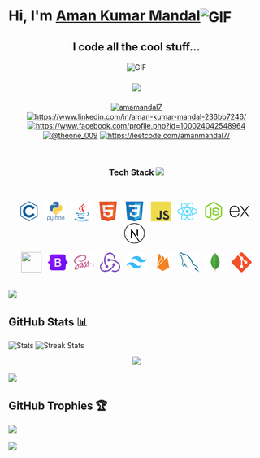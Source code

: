 <!--
**AmanMandal7/AmanMandal7** is a ✨ _special_ ✨ repository because its `README.md` (this file) appears on your GitHub profile.

Here are some ideas to get you started:

- 🔭 I’m currently working on ...
- 🌱 I’m currently learning ...
- 👯 I’m looking to collaborate on ...
- 🤔 I’m looking for help with ...
- 💬 Ask me about ...
- 📫 How to reach me: ...
- 😄 Pronouns: ...
- ⚡ Fun fact: ...
-->

# Hi, I'm [Aman Kumar Mandal](https://github.com/AmanMandal7)<img hight="35" width="80" alt="GIF" align="center" src="https://media.giphy.com/media/hT70yT2hFcODnK3RWD/giphy.gif">


<h2 align="center">I code all the cool stuff...</h2>

<div align="center">
<img hight="300" width="600" alt="GIF" align="center" src="https://github.com/mayankchaudhary26/Cool-Readme-ideas/blob/master/data/octocat/daftpunktocat-guy.gif">
</div>

<h3 align="center"><img widht="50" height="100" src="https://media.giphy.com/media/wb2GYxnVr5dXyxE1vv/giphy.gif"></h3>
<p align="center">
<a href="https://twitter.com/amanmandal_7" target="blank"><img align="center" src="https://raw.githubusercontent.com/rahuldkjain/github-profile-readme-generator/master/src/images/icons/Social/twitter.svg" alt="amamandal7" height="30" width="40" /></a> 
<a href="https://www.linkedin.com/in/aman-kumar-mandal-236bb7246/" target="blank"><img align="center" src="https://raw.githubusercontent.com/rahuldkjain/github-profile-readme-generator/master/src/images/icons/Social/linked-in-alt.svg" alt="https://www.linkedin.com/in/aman-kumar-mandal-236bb7246/" height="30" width="40" /></a>
<a href="https://www.facebook.com/profile.php?id=100024042548964" target="blank"><img align="center" src="https://raw.githubusercontent.com/rahuldkjain/github-profile-readme-generator/master/src/images/icons/Social/facebook.svg" alt="https://www.facebook.com/profile.php?id=100024042548964" height="30" width="40" /></a>
<a href="https://instagram.com/amanmandal_7" target="blank"><img align="center" src="https://raw.githubusercontent.com/rahuldkjain/github-profile-readme-generator/master/src/images/icons/Social/instagram.svg" alt="@theone_009" height="30" width="40" /></a>
<a href="https://leetcode.com/amanmandal7/" target="blank"><img align="center" src="https://raw.githubusercontent.com/rahuldkjain/github-profile-readme-generator/master/src/images/icons/Social/leet-code.svg" alt="https://leetcode.com/amanmandal7/" height="30" width="40" /></a>
</p>

<br>

<h3 align="center">Tech Stack <img widht="30" height="40" src="https://media.giphy.com/media/iDaCeaKrHhUI1I8e2b/giphy.gif"></h3> <br>
<p align="center">
<img src="https://github.com/devicons/devicon/blob/master/icons/c/c-line.svg" width="40" height="40"/> 
 &nbsp;
<img src="https://github.com/devicons/devicon/blob/master/icons/python/python-original-wordmark.svg" width="40" height="40"/> 
 &nbsp;
<img src="https://github.com/devicons/devicon/blob/master/icons/java/java-original.svg" width="40" height="40"/>
 &nbsp;
<img src="https://github.com/devicons/devicon/blob/master/icons/html5/html5-original.svg" width="40" height="40"/>
 &nbsp;
<img src="https://github.com/devicons/devicon/blob/master/icons/css3/css3-original.svg" width="40" height="40"/>
 &nbsp;
<img src="https://github.com/devicons/devicon/blob/master/icons/javascript/javascript-original.svg" width="40" height="40"/>
 &nbsp;
 <img src="https://github.com/devicons/devicon/blob/master/icons/react/react-original.svg" width="40" height="40"/>
 &nbsp;
<img src="https://github.com/devicons/devicon/blob/master/icons/nodejs/nodejs-original.svg" width="40" height="40"/>
 &nbsp;
<img  src="https://github.com/devicons/devicon/blob/master/icons/express/express-original.svg" width="40" height="40"/>
 &nbsp;
 <img src="https://github.com/devicons/devicon/blob/master/icons/nextjs/nextjs-line.svg" width="40" height="40"/>
 &nbsp;
</p>
<p align="center">
 <img src="https://opencollective.com/chakra-ui/organization/0/avatar.svg?avatarHeight=130" width="40" height="40">
 &nbsp;
<img src="https://github.com/devicons/devicon/blob/master/icons/bootstrap/bootstrap-original.svg" width="40" height="40"/>
 &nbsp;
<img src="https://github.com/devicons/devicon/blob/master/icons/sass/sass-original.svg" width="40" height="40"/>
 &nbsp;
<img src="https://github.com/devicons/devicon/blob/master/icons/redux/redux-original.svg" width="40" height="40"/>
 &nbsp;
<img src="https://github.com/devicons/devicon/blob/master/icons/tailwindcss/tailwindcss-plain.svg" width="40" height="40"/>
 &nbsp;
<img src="https://github.com/devicons/devicon/blob/master/icons/firebase/firebase-plain.svg" width="40" height="40"/>
 &nbsp;
<img src="https://github.com/devicons/devicon/blob/master/icons/mysql/mysql-original.svg" width="40" height="40"/>
 &nbsp;
<img src="https://github.com/devicons/devicon/blob/master/icons/mongodb/mongodb-original.svg" width="40" height="40"/>
 &nbsp;
<img src="https://github.com/devicons/devicon/blob/master/icons/git/git-original.svg" width="40" height="40"/>
</p>
<br>

<img src="https://user-images.githubusercontent.com/73097560/115834477-dbab4500-a447-11eb-908a-139a6edaec5c.gif"> 

## GitHub Stats 📊
<div>
<img width="49%" alt="Stats" src="https://github-readme-stats.vercel.app/api?&count_private=true&include_all_commits=true&username=amanmandal7&theme=shades-of-purple&custom_title=GitHub+Stats&hide_border=true"/>
<img width="49%" alt="Streak Stats" src="https://github-readme-streak-stats.herokuapp.com/?user=amanmandal7&theme=shades-of-purple&hide_border=true"/>
<p align = "center">
<img src="https://github-readme-stats.vercel.app/api/top-langs/?username=amanmandal7&theme=shades-of-purple&hide_border=true&include_all_commits=false&count_private=true&layout=compact&hide=jupyter%20notebook" />
</p>
</div>

<img src="https://user-images.githubusercontent.com/73097560/115834477-dbab4500-a447-11eb-908a-139a6edaec5c.gif"> 

## GitHub Trophies 🏆
![](https://github-profile-trophy.vercel.app/?username=amanmandal7&theme=discord&no-frame=true&no-bg=true&margin-w=4)

<img src="https://user-images.githubusercontent.com/73097560/115834477-dbab4500-a447-11eb-908a-139a6edaec5c.gif"> 

<!-- <img width="97%" src="https://activity-graph.herokuapp.com/graph?username=amanmandal7&theme=react&custom_title=My%20Contributions%20Graph%20is%20like%20a%20Rollercoster%20Ride&bg_color=3333cc&color=ffffff&line=ffffff&point=ffffff&area=true&hide_border=true" /> -->

<!-- <img src="https://user-images.githubusercontent.com/73097560/115834477-dbab4500-a447-11eb-908a-139a6edaec5c.gif"> -->

